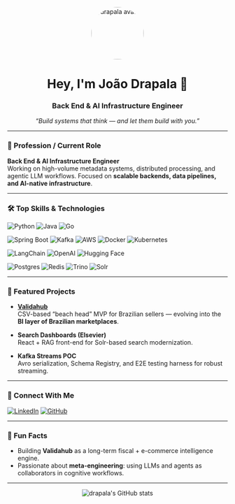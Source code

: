 <!-- drapala | GitHub Profile README -->

<p align="center">
  <img src="https://avatars.githubusercontent.com/u/172964?v=4" width="120" style="border-radius: 50%" alt="drapala avatar" />
</p>

<h1 align="center">Hey, I'm João Drapala 👋</h1>
<h3 align="center">Back End & AI Infrastructure Engineer</h3>
<p align="center"><em>“Build systems that think — and let them build with you.”</em></p>

---

### 🚀 Profession / Current Role

**Back End & AI Infrastructure Engineer**  
Working on high-volume metadata systems, distributed processing, and agentic LLM workflows. Focused on **scalable backends, data pipelines, and AI-native infrastructure**.

---

### 🛠️ Top Skills & Technologies

![Python](https://img.shields.io/badge/python-3670A0?style=for-the-badge&logo=python&logoColor=ffdd54)
![Java](https://img.shields.io/badge/java-ED8B00?style=for-the-badge&logo=java&logoColor=white)
![Go](https://img.shields.io/badge/go-00ADD8?style=for-the-badge&logo=go&logoColor=white)

![Spring Boot](https://img.shields.io/badge/spring_boot-6DB33F?style=for-the-badge&logo=springboot&logoColor=white)
![Kafka](https://img.shields.io/badge/kafka-231F20?style=for-the-badge&logo=apachekafka&logoColor=white)
![AWS](https://img.shields.io/badge/aws-232F3E?style=for-the-badge&logo=amazonaws&logoColor=white)
![Docker](https://img.shields.io/badge/docker-2496ED?style=for-the-badge&logo=docker&logoColor=white)
![Kubernetes](https://img.shields.io/badge/kubernetes-326CE5?style=for-the-badge&logo=kubernetes&logoColor=white)

![LangChain](https://img.shields.io/badge/langchain-black?style=for-the-badge&logo=data:image/svg+xml;base64,PHN2ZyBmaWxsPSIjRkZGIiB2aWV3Qm94PSIwIDAgMjQwIDI0MCIgd2lkdGg9IjEwMCIgaGVpZ2h0PSIxMDAiIHhtbG5zPSJodHRwOi8vd3d3LnczLm9yZy8yMDAwL3N2ZyI+PHJlY3Qgd2lkdGg9IjI0MCIgaGVpZ2h0PSIyNDAiIHJ4PSI0OCIgZmlsbD0iIzAwMCIvPjwvc3ZnPg==&logoColor=white)
![OpenAI](https://img.shields.io/badge/openai-412991?style=for-the-badge&logo=openai&logoColor=white)
![Hugging Face](https://img.shields.io/badge/huggingface-f9d423?style=for-the-badge&logo=huggingface&logoColor=black)

![Postgres](https://img.shields.io/badge/postgres-4169E1?style=for-the-badge&logo=postgresql&logoColor=white)
![Redis](https://img.shields.io/badge/redis-DC382D?style=for-the-badge&logo=redis&logoColor=white)
![Trino](https://img.shields.io/badge/trino-1A237E?style=for-the-badge&logo=trino&logoColor=white)
![Solr](https://img.shields.io/badge/solr-e74c3c?style=for-the-badge&logo=apache&logoColor=white)

---

### 🌟 Featured Projects

- **[Validahub](https://github.com/drapala/validahub)**  
  CSV-based “beach head” MVP for Brazilian sellers — evolving into the **BI layer of Brazilian marketplaces**.

- **Search Dashboards (Elsevier)**  
  React + RAG front-end for Solr-based search modernization.

- **Kafka Streams POC**  
  Avro serialization, Schema Registry, and E2E testing harness for robust streaming.

---

### 🔗 Connect With Me

[![LinkedIn](https://img.shields.io/badge/linkedin-joaofdrapala-0A66C2?style=for-the-badge&logo=linkedin&logoColor=white)](https://www.linkedin.com/in/joaofdrapala)
[![GitHub](https://img.shields.io/badge/github-drapala-181717?style=for-the-badge&logo=github&logoColor=white)](https://github.com/drapala)

---

### 🤖 Fun Facts

- Building **Validahub** as a long-term fiscal + e-commerce intelligence engine.
- Passionate about **meta-engineering**: using LLMs and agents as collaborators in cognitive workflows.

---

<p align="center">
  <img src="https://github-readme-stats.vercel.app/api?username=drapala&show_icons=true&theme=github_dark&hide=issues&count_private=true" alt="drapala's GitHub stats" />
</p>
